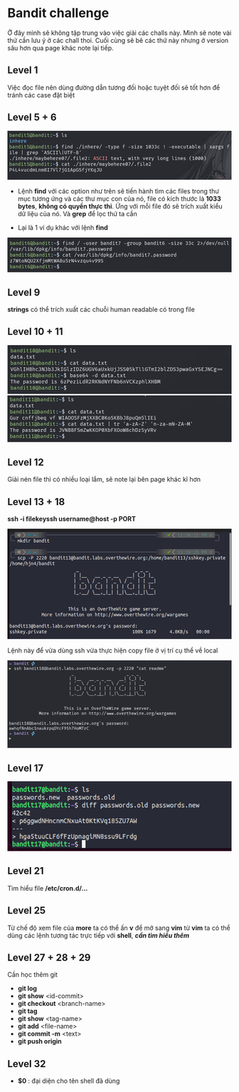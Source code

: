 # Bandit challenge

Ở đây mình sẽ không tập trung vào việc giải các challs này. Mình sẽ note vài thứ cần lưu ý ở các chall thoi. Cuối cùng sẽ bê các thứ này nhưng ở version sâu hơn qua page khác note lại tiếp.

## Level 1

Việc đọc file nên dùng đường dẫn tương đối hoặc tuyệt đối sẽ tốt hơn để tránh các case đặt biệt

## Level 5 + 6

![Alt text](./image/bandit/lv5.png)

- Lệnh **find** với các option như trên sẽ tiến hành tìm các files trong thư mục tương ứng và các thư mục con của nó, file có kích thước là **1033 bytes**, **không có quyền thực thi**. Ứng với mỗi file đó sẽ trích xuất kiểu dữ liệu của nó. Và **grep** để lọc thứ ta cần

- Lại là 1 ví dụ khác với lệnh **find**

![Alt text](./image/bandit/lv6.png)

## Level 9

**strings** có thể trích xuất các chuỗi human readable có trong file

## Level 10 + 11

![Alt text](./image/bandit/lv10.png)
![Alt text](./image/bandit/lv11.png)

## Level 12

Giải nén file thì có nhiều loại lắm, sẽ note lại bên page khác kĩ hơn

## Level 13 + 18

**ssh -i filekeyssh  username@host -p PORT**

![Alt text](./image/bandit/lv13.png)

Lệnh này để vừa dùng ssh vừa thực hiện copy file ở vị trí cụ thể về local

![Alt text](./image/bandit/lv18.png)

## Level 17

![Alt text](./image/bandit/lv17.png)

## Level 21

Tìm hiểu file **/etc/cron.d/...**

## Level 25

Từ chế độ xem file của **more** ta có thể ấn **v** để mở sang  **vim** từ **vim** ta có thể dùng các lệnh tương tác trực tiếp với **shell**, ***cần tìm hiểu thêm***

## Level 27 + 28 + 29

Cần học thêm git

- **git log**
- **git show** \<id-commit>
- **git checkout** \<branch-name>
- **git tag**
- **git show** \<tag-name>
- **git add** \<file-name>
- **git commit -m** \<text>
- **git push origin**

## Level 32

- **$0** : đại diện cho tên shell đã dùng
